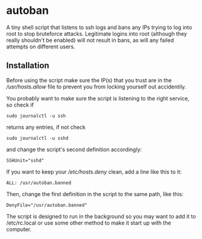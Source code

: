 # autoban
A tiny shell script that listens to ssh logs and bans any IPs trying to log into root to stop bruteforce attacks. Legitimate logins into root (although they really shouldn't be enabled) will not result in bans, as will any failed attempts on different users.

## Installation
Before using the script make sure the IP(s) that you trust are in the */usr/hosts.allow* file to prevent you from locking yourself out accidentily.

You probably want to make sure the script is listening to the right service, so check if
```
sudo journalctl -u ssh
```
returns any entries, if not check
```
sudo journalctl -u sshd
```
and change the script's second definition accordingly:
```
SSHUnit="sshd"
```

If you want to keep your */etc/hosts.deny* clean, add a line like this to it:
```
ALL: /usr/autoban.banned
```
Then, change the first definition in the script to the same path, like this:
```
DenyFile="/usr/autoban.banned"
```

The script is designed to run in the background so you may want to add it to /etc/rc.local or use some other method to make it start up with the computer.
